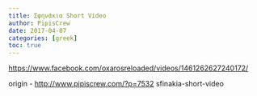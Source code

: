 ```yaml
---
title: Σφηνάκια Short Video
author: PipisCrew
date: 2017-04-07
categories: [greek]
toc: true
---
```


https://www.facebook.com/oxarosreloaded/videos/1461262627240172/

origin - http://www.pipiscrew.com/?p=7532 sfinakia-short-video